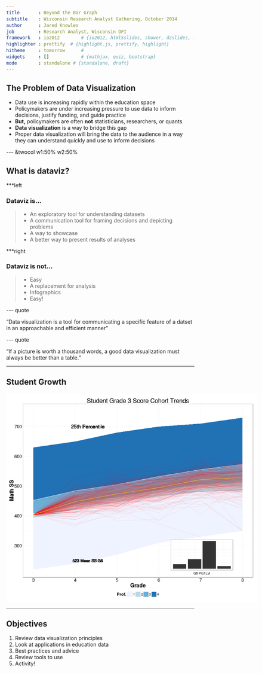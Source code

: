 ```yaml
---
title       : Beyond the Bar Graph
subtitle    : Wisconsin Research Analyst Gathering, October 2014
author      : Jared Knowles
job         : Research Analyst, Wisconsin DPI
framework   : io2012        # {io2012, html5slides, shower, dzslides, ...}
highlighter : prettify  # {highlight.js, prettify, highlight}
hitheme     : tomorrow      # 
widgets     : []            # {mathjax, quiz, bootstrap}
mode        : standalone # {standalone, draft}
---
```


## The Problem of Data Visualization

- Data use is increasing rapidly within the education space
- Policymakers are under increasing pressure to use data to inform decisions, 
justify funding, and guide practice
- **But,** policymakers are often **not** statisticians, researchers, or quants
- **Data visualization** is a way to bridge this gap
- Proper data visualization will bring the data to the audience in a way they can understand quickly and use to inform decisions

--- &twocol w1:50% w2:50%

## What is dataviz?

***left
### Dataviz is...
>- An exploratory tool for understanding datasets
>- A communication tool for framing decisions and depicting problems
>- A way to showcase 
>- A better way to present results of analyses

***right
### Dataviz is not...
>- Easy
>- A replacement for analysis
>- Infographics
>- Easy!


--- quote

<p><q>Data visualization is a tool for communicating <span class = 'red'>a 
specific feature</span> of a datset in an approachable and efficient manner</q></p>

--- quote

<p><q>If a picture is worth a thousand words, a good data visualization must 
always be <span class = 'red'>better than a table.</span></q></p>

---

## Student Growth

<p align="center"><img src="img/stuplot25.png"  style="display: block; margin:0 auto; height:auto; width:auto; max-width:750px; max-height:560px"></p>


---

## Objectives

1. Review data visualization principles
2. Look at applications in education data
3. Best practices and advice
4. Review tools to use
5. Activity!













































